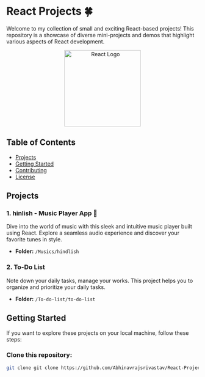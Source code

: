 # React Projects 🍀

Welcome to my collection of small and exciting React-based projects! This repository is a showcase of diverse mini-projects and demos that highlight various aspects of React development.

<div align="center">
  <img src="https://cdn.freebiesupply.com/logos/large/2x/react-1-logo-png-transparent.png" alt="React Logo" style="height: 200px; width: 200px;">
</div>

## Table of Contents

- [Projects](#projects)
- [Getting Started](#getting-started)
- [Contributing](#contributing)
- [License](#license)

## Projects

### 1. hinlish - Music Player App 🎵
Dive into the world of music with this sleek and intuitive music player built using React. Explore a seamless audio experience and discover your favorite tunes in style.
- **Folder:** `/Musics/hindlish`

### 2. To-Do List
Note down your daily tasks, manage your works. This project helps you to organize and prioritize your daily tasks.
- **Folder:** `/To-do-list/to-do-list`

## Getting Started

If you want to explore these projects on your local machine, follow these steps:

### Clone this repository:

```bash
git clone git clone https://github.com/Abhinavrajsrivastav/React-Projects.git



